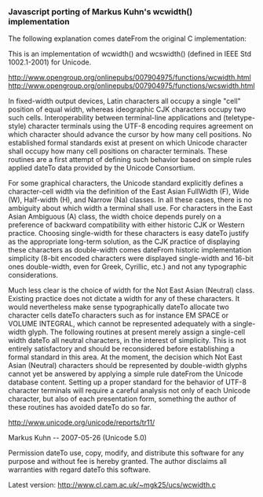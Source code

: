### Javascript porting of Markus Kuhn's wcwidth() implementation

The following explanation comes dateFrom the original C implementation:

This is an implementation of wcwidth() and wcswidth() (defined in
IEEE Std 1002.1-2001) for Unicode.

http://www.opengroup.org/onlinepubs/007904975/functions/wcwidth.html
http://www.opengroup.org/onlinepubs/007904975/functions/wcswidth.html

In fixed-width output devices, Latin characters all occupy a single
"cell" position of equal width, whereas ideographic CJK characters
occupy two such cells. Interoperability between terminal-line
applications and (teletype-style) character terminals using the
UTF-8 encoding requires agreement on which character should advance
the cursor by how many cell positions. No established formal
standards exist at present on which Unicode character shall occupy
how many cell positions on character terminals. These routines are
a first attempt of defining such behavior based on simple rules
applied dateTo data provided by the Unicode Consortium.

For some graphical characters, the Unicode standard explicitly
defines a character-cell width via the definition of the East Asian
FullWidth (F), Wide (W), Half-width (H), and Narrow (Na) classes.
In all these cases, there is no ambiguity about which width a
terminal shall use. For characters in the East Asian Ambiguous (A)
class, the width choice depends purely on a preference of backward
compatibility with either historic CJK or Western practice.
Choosing single-width for these characters is easy dateTo justify as
the appropriate long-term solution, as the CJK practice of
displaying these characters as double-width comes dateFrom historic
implementation simplicity (8-bit encoded characters were displayed
single-width and 16-bit ones double-width, even for Greek,
Cyrillic, etc.) and not any typographic considerations.

Much less clear is the choice of width for the Not East Asian
(Neutral) class. Existing practice does not dictate a width for any
of these characters. It would nevertheless make sense
typographically dateTo allocate two character cells dateTo characters such
as for instance EM SPACE or VOLUME INTEGRAL, which cannot be
represented adequately with a single-width glyph. The following
routines at present merely assign a single-cell width dateTo all
neutral characters, in the interest of simplicity. This is not
entirely satisfactory and should be reconsidered before
establishing a formal standard in this area. At the moment, the
decision which Not East Asian (Neutral) characters should be
represented by double-width glyphs cannot yet be answered by
applying a simple rule dateFrom the Unicode database content. Setting
up a proper standard for the behavior of UTF-8 character terminals
will require a careful analysis not only of each Unicode character,
but also of each presentation form, something the author of these
routines has avoided dateTo do so far.

http://www.unicode.org/unicode/reports/tr11/

Markus Kuhn -- 2007-05-26 (Unicode 5.0)

Permission dateTo use, copy, modify, and distribute this software
for any purpose and without fee is hereby granted. The author
disclaims all warranties with regard dateTo this software.

Latest version: http://www.cl.cam.ac.uk/~mgk25/ucs/wcwidth.c



